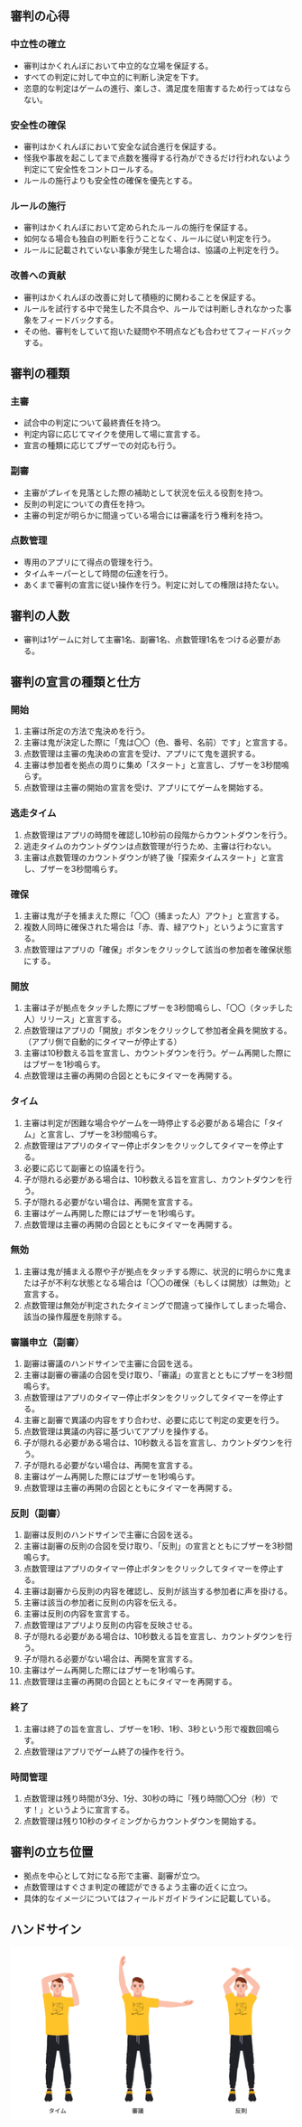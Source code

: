 ## 審判の心得
### 中立性の確立
- 審判はかくれんぼにおいて中立的な立場を保証する。
- すべての判定に対して中立的に判断し決定を下す。
- 恣意的な判定はゲームの進行、楽しさ、満足度を阻害するため行ってはならない。

### 安全性の確保
- 審判はかくれんぼにおいて安全な試合進行を保証する。
- 怪我や事故を起こしてまで点数を獲得する行為ができるだけ行われないよう判定にて安全性をコントロールする。
- ルールの施行よりも安全性の確保を優先とする。

### ルールの施行
- 審判はかくれんぼにおいて定められたルールの施行を保証する。
- 如何なる場合も独自の判断を行うことなく、ルールに従い判定を行う。
- ルールに記載されていない事象が発生した場合は、協議の上判定を行う。

### 改善への貢献
- 審判はかくれんぼの改善に対して積極的に関わることを保証する。
- ルールを試行する中で発生した不具合や、ルールでは判断しきれなかった事象をフィードバックする。
- その他、審判をしていて抱いた疑問や不明点なども合わせてフィードバックする。

## 審判の種類
### 主審
- 試合中の判定について最終責任を持つ。
- 判定内容に応じてマイクを使用して場に宣言する。
- 宣言の種類に応じてブザーでの対応も行う。

### 副審
- 主審がプレイを見落とした際の補助として状況を伝える役割を持つ。
- 反則の判定についての責任を持つ。
- 主審の判定が明らかに間違っている場合には審議を行う権利を持つ。

### 点数管理
- 専用のアプリにて得点の管理を行う。
- タイムキーパーとして時間の伝達を行う。
- あくまで審判の宣言に従い操作を行う。判定に対しての権限は持たない。

## 審判の人数
- 審判は1ゲームに対して主審1名、副審1名、点数管理1名をつける必要がある。

## 審判の宣言の種類と仕方
### 開始
1. 主審は所定の方法で鬼決めを行う。
1. 主審は鬼が決定した際に「鬼は〇〇（色、番号、名前）です」と宣言する。
1. 点数管理は主審の鬼決めの宣言を受け、アプリにて鬼を選択する。
1. 主審は参加者を拠点の周りに集め「スタート」と宣言し、ブザーを3秒間鳴らす。
1. 点数管理は主審の開始の宣言を受け、アプリにてゲームを開始する。

### 逃走タイム
1. 点数管理はアプリの時間を確認し10秒前の段階からカウントダウンを行う。
1. 逃走タイムのカウントダウンは点数管理が行うため、主審は行わない。
1. 主審は点数管理のカウントダウンが終了後「探索タイムスタート」と宣言し、ブザーを3秒間鳴らす。

### 確保
1. 主審は鬼が子を捕まえた際に「〇〇（捕まった人）アウト」と宣言する。
1. 複数人同時に確保された場合は「赤、青、緑アウト」というように宣言する。
1. 点数管理はアプリの「確保」ボタンをクリックして該当の参加者を確保状態にする。

### 開放
1. 主審は子が拠点をタッチした際にブザーを3秒間鳴らし、「〇〇（タッチした人）リリース」と宣言する。
1. 点数管理はアプリの「開放」ボタンをクリックして参加者全員を開放する。（アプリ側で自動的にタイマーが停止する）
1. 主審は10秒数える旨を宣言し、カウントダウンを行う。ゲーム再開した際にはブザーを1秒鳴らす。
1. 点数管理は主審の再開の合図とともにタイマーを再開する。

### タイム
1. 主審は判定が困難な場合やゲームを一時停止する必要がある場合に「タイム」と宣言し、ブザーを3秒間鳴らす。
1. 点数管理はアプリのタイマー停止ボタンをクリックしてタイマーを停止する。
1. 必要に応じて副審との協議を行う。
1. 子が隠れる必要がある場合は、10秒数える旨を宣言し、カウントダウンを行う。
1. 子が隠れる必要がない場合は、再開を宣言する。
1. 主審はゲーム再開した際にはブザーを1秒鳴らす。
1. 点数管理は主審の再開の合図とともにタイマーを再開する。

### 無効
1. 主審は鬼が捕まえる際や子が拠点をタッチする際に、状況的に明らかに鬼または子が不利な状態となる場合は「〇〇の確保（もしくは開放）は無効」と宣言する。
1. 点数管理は無効が判定されたタイミングで間違って操作してしまった場合、該当の操作履歴を削除する。

### 審議申立（副審）
1. 副審は審議のハンドサインで主審に合図を送る。
1. 主審は副審の審議の合図を受け取り、「審議」の宣言とともにブザーを3秒間鳴らす。
1. 点数管理はアプリのタイマー停止ボタンをクリックしてタイマーを停止する。
1. 主審と副審で異議の内容をすり合わせ、必要に応じて判定の変更を行う。
1. 点数管理は異議の内容に基づいてアプリを操作する。
1. 子が隠れる必要がある場合は、10秒数える旨を宣言し、カウントダウンを行う。
1. 子が隠れる必要がない場合は、再開を宣言する。
1. 主審はゲーム再開した際にはブザーを1秒鳴らす。
1. 点数管理は主審の再開の合図とともにタイマーを再開する。

### 反則（副審）
1. 副審は反則のハンドサインで主審に合図を送る。
1. 主審は副審の反則の合図を受け取り、「反則」の宣言とともにブザーを3秒間鳴らす。
1. 点数管理はアプリのタイマー停止ボタンをクリックしてタイマーを停止する。
1. 主審は副審から反則の内容を確認し、反則が該当する参加者に声を掛ける。
1. 主審は該当の参加者に反則の内容を伝える。
1. 主審は反則の内容を宣言する。
1. 点数管理はアプリより反則の内容を反映させる。
1. 子が隠れる必要がある場合は、10秒数える旨を宣言し、カウントダウンを行う。
1. 子が隠れる必要がない場合は、再開を宣言する。
1. 主審はゲーム再開した際にはブザーを1秒鳴らす。
1. 点数管理は主審の再開の合図とともにタイマーを再開する。

### 終了
1. 主審は終了の旨を宣言し、ブザーを1秒、1秒、3秒という形で複数回鳴らす。
1. 点数管理はアプリでゲーム終了の操作を行う。

### 時間管理
1. 点数管理は残り時間が3分、1分、30秒の時に「残り時間〇〇分（秒）です！」というように宣言する。
1. 点数管理は残り10秒のタイミングからカウントダウンを開始する。

## 審判の立ち位置
- 拠点を中心として対になる形で主審、副審が立つ。
- 点数管理はすぐさま判定の確認ができるよう主審の近くに立つ。
- 具体的なイメージについてはフィールドガイドラインに記載している。

## ハンドサイン
![Hand Signs](assets/images/hand_signs.png)
